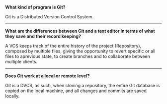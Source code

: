 **What kind of program is Git?**

Git is a Distributed Version Control System.

---

**What are the differences between Git and a text editor in terms of what they save and their record keeping?**

A VCS keeps track of the entire history of the project (Repository), composed by multiple files, giving the opportunity to revert specific or all files to aprevious state, to create branches and to collaborate between multiple clients.

---

**Does Git work at a local or remote level?**

Git is a DVCS, as such, when cloning a repository, the entire Git database is copied on the local machine, and all changes and commits are saved locally.
